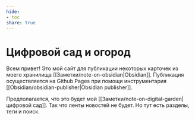 ```yaml
---
hide: 
- toc
share: True
---
```

# Цифровой сад и огород
Всем привет! Это мой сайт для публикации некоторых карточек из моего хранилища [[Заметки/note-on-obsidian|Obsidian]]. Публикация осуществляется на Github Pages при помощи инструментария [[Obsidian/obsidian-publisher|Obsidian publisher]].

Предполагается, что это будет мой [[Заметки/note-on-digital-garden|цифровой сад]]. Так что ленты новостей не будет. Но тут есть разделы, теги и поиск.